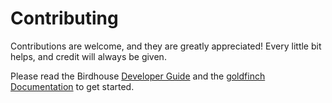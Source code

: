 # Contributing

Contributions are welcome, and they are greatly appreciated! Every little bit helps, and credit will always be given.

Please read the Birdhouse [Developer Guide](https://birdhouse.readthedocs.io/en/latest/dev_guide.html)
and the [goldfinch Documentation](https://goldfinch.readthedocs.io/en/latest/) to get started.
